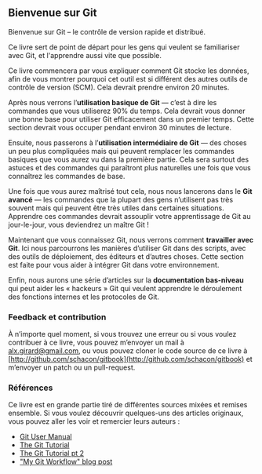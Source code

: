 ## Bienvenue sur Git ##

Bienvenue sur Git – le contrôle de version rapide et distribué.

Ce livre sert de point de départ pour les gens qui veulent se familiariser 
avec Git, et l'apprendre aussi vite que possible.

Ce livre commencera par vous expliquer comment Git stocke les données,
afin de vous montrer pourquoi cet outil est si différent des autres
outils de contrôle de version (SCM). Cela devrait prendre environ 20
minutes.

Après nous verrons l’**utilisation basique de Git** — c’est à dire les
commandes que vous utiliserez 90% du temps. Cela devrait vous donner
une bonne base pour utiliser Git efficacement dans un premier
temps. Cette section devrait vous occuper pendant environ 30 minutes
de lecture.

Ensuite, nous passerons à l’**utilisation intermédiaire de Git** — des
choses un peu plus compliquées mais qui peuvent remplacer les
commandes basiques que vous aurez vu dans la première partie. Cela
sera surtout des astuces et des commandes qui paraîtront plus
naturelles une fois que vous connaîtrez les commandes de base.

Une fois que vous aurez maîtrisé tout cela, nous nous lancerons dans
le **Git avancé** — les commandes que la plupart des gens n’utilisent
pas très souvent mais qui peuvent être très utiles dans certaines
situations. Apprendre ces commandes devrait assouplir votre
apprentissage de Git au jour-le-jour, vous deviendrez un maître Git !

Maintenant que vous connaissez Git, nous verrons comment **travailler
avec Git**. Ici nous parcourrons les manières d’utiliser Git dans des
scripts, avec des outils de déploiement, des éditeurs et d’autres
choses. Cette section est faite pour vous aider à intégrer Git dans
votre environnement.

Enfin, nous aurons une série d’articles sur la **documentation
bas-niveau** qui peut aider les « hackeurs » Git qui veulent apprendre le
déroulement des fonctions internes et les protocoles de Git.

### Feedback et contribution ###

À n’importe quel moment, si vous trouvez une erreur ou si vous voulez
contribuer à ce livre, vous pouvez m’envoyer un mail à
[alx.girard@gmail.com](mailto://alx.girard@gmail.com), ou vous pouvez
cloner le code source de ce livre à
[http://github.com/schacon/gitbook](http://github.com/schacon/gitbook)
et m’envoyer un patch ou un pull-request.

### Références ###

Ce livre est en grande partie tiré de différentes sources mixées et
remises ensemble. Si vous voulez découvrir quelques-uns des articles
originaux, vous pouvez aller les voir et remercier leurs auteurs :

* [Git User Manual](http://www.kernel.org/pub/software/scm/git/docs/user-manual.html)
* [The Git Tutorial](http://www.kernel.org/pub/software/scm/git/docs/gittutorial.html)
* [The Git Tutorial pt 2](http://www.kernel.org/pub/software/scm/git/docs/gittutorial-2.html)
* ["My Git Workflow" blog post](http://osteele.com/archives/2008/05/my-git-workflow)


